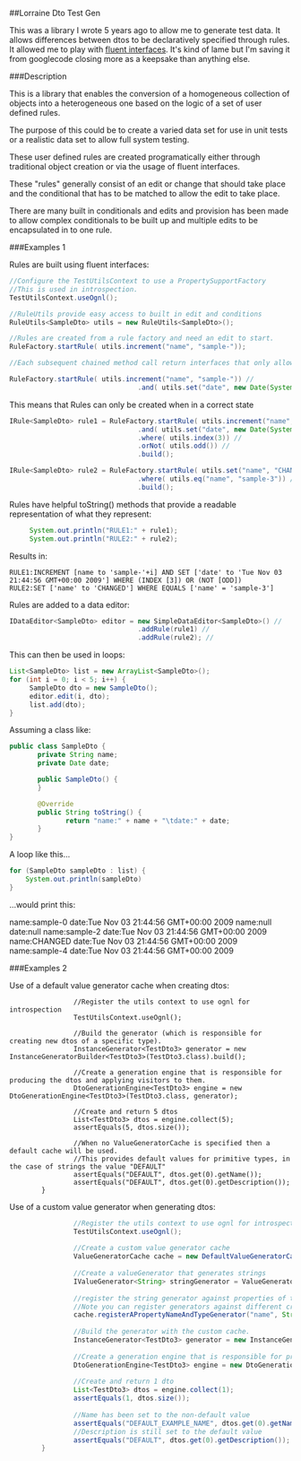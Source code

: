 ##Lorraine Dto Test Gen

This was a library I wrote 5 years ago to allow me to generate test data. It allows differences between dtos to be declaratively specified through rules.
It allowed me to play with [fluent interfaces](http://martinfowler.com/bliki/FluentInterface.html). It's kind of lame but I'm saving it from googlecode closing more as a keepsake than anything else.  

###Description

This is a library that enables the conversion of a homogeneous collection of objects into a heterogeneous one based on the logic of a set of user defined rules.

The purpose of this could be to create a varied data set for use in unit tests or a realistic data set to allow full system testing.

These user defined rules are created programatically either through traditional object creation or via the usage of fluent interfaces.

These "rules" generally consist of an edit or change that should take place and the conditional that has to be matched to allow the edit to take place.

There are many built in conditionals and edits and provision has been made to allow complex conditionals to be built up and multiple edits to be encapsulated in to one rule.

###Examples 1

Rules are built using fluent interfaces:

```java
//Configure the TestUtilsContext to use a PropertySupportFactory
//This is used in introspection.
TestUtilsContext.useOgnl();

//RuleUtils provide easy access to built in edit and conditions
RuleUtils<SampleDto> utils = new RuleUtils<SampleDto>();

//Rules are created from a rule factory and need an edit to start. 
RuleFactory.startRule( utils.increment("name", "sample-"));

//Each subsequent chained method call return interfaces that only allows the writer to //call methods in the correct order.

RuleFactory.startRule( utils.increment("name", "sample-")) // 
                                .and( utils.set("date", new Date(System.currentTimeMillis())));
```

This means that Rules can only be created when in a correct state

```java
IRule<SampleDto> rule1 = RuleFactory.startRule( utils.increment("name", "sample-")) //
                                .and( utils.set("date", new Date(System.currentTimeMillis()))) //
                                .where( utils.index(3)) //
                                .orNot( utils.odd()) //
                                .build();

IRule<SampleDto> rule2 = RuleFactory.startRule( utils.set("name", "CHANGED")) //
                                .where( utils.eq("name", "sample-3")) //
                                .build();
```

Rules have helpful toString() methods that provide a readable representation of what they represent:

```java
     System.out.println("RULE1:" + rule1);
     System.out.println("RULE2:" + rule2);
```

Results in:

    RULE1:INCREMENT [name to 'sample-'+i] AND SET ['date' to 'Tue Nov 03 21:44:56 GMT+00:00 2009'] WHERE (INDEX [3]) OR (NOT [ODD]) 
    RULE2:SET ['name' to 'CHANGED'] WHERE EQUALS ['name' = 'sample-3']


Rules are added to a data editor:

```java
IDataEditor<SampleDto> editor = new SimpleDataEditor<SampleDto>() //
                                .addRule(rule1) //
                                .addRule(rule2); //
```

This can then be used in loops:

```java
List<SampleDto> list = new ArrayList<SampleDto>();
for (int i = 0; i < 5; i++) {
     SampleDto dto = new SampleDto();
     editor.edit(i, dto);
     list.add(dto);
}
```

Assuming a class like:

```java
public class SampleDto {
       private String name;
       private Date date;

       public SampleDto() {
       }

       @Override
       public String toString() {
              return "name:" + name + "\tdate:" + date;
       }
}
```

A loop like this...

```java
for (SampleDto sampleDto : list) {
    System.out.println(sampleDto)
}
```

...would print this:

   name:sample-0	  date:Tue Nov 03 21:44:56 GMT+00:00 2009
   name:null	      date:null
   name:sample-2	  date:Tue Nov 03 21:44:56 GMT+00:00 2009
   name:CHANGED	      date:Tue Nov 03 21:44:56 GMT+00:00 2009
   name:sample-4	  date:Tue Nov 03 21:44:56 GMT+00:00 2009

###Examples 2

Use of a default value generator cache when creating dtos:

```
                //Register the utils context to use ognl for introspection
                TestUtilsContext.useOgnl();
                
                //Build the generator (which is responsible for creating new dtos of a specific type).
                InstanceGenerator<TestDto3> generator = new InstanceGeneratorBuilder<TestDto3>(TestDto3.class).build();
                
                //Create a generation engine that is responsible for producing the dtos and applying visitors to them.
                DtoGenerationEngine<TestDto3> engine = new DtoGenerationEngine<TestDto3>(TestDto3.class, generator);
                
                //Create and return 5 dtos
                List<TestDto3> dtos = engine.collect(5);
                assertEquals(5, dtos.size());
                
                //When no ValueGeneratorCache is specified then a default cache will be used.
                //This provides default values for primitive types, in the case of strings the value "DEFAULT"
                assertEquals("DEFAULT", dtos.get(0).getName());
                assertEquals("DEFAULT", dtos.get(0).getDescription());
        }
```

Use of a custom value generator when generating dtos:

```java
                //Register the utils context to use ognl for introspection
                TestUtilsContext.useOgnl();
                
                //Create a custom value generator cache
                ValueGeneratorCache cache = new DefaultValueGeneratorCache(); //
                
                //Create a valueGenerator that generates strings
                IValueGenerator<String> stringGenerator = ValueGeneratorFactory.createStringGenerator("DEFAULT_EXAMPLE_NAME");
                
                //register the string generator against properties of type string called name.
                //Note you can register generators against different criteria (See ValueGeneratorCache.java) 
                cache.registerAPropertyNameAndTypeGenerator("name", String.class, stringGenerator);
                
                //Build the generator with the custom cache.
                InstanceGenerator<TestDto3> generator = new InstanceGeneratorBuilder<TestDto3>(TestDto3.class, cache).build();
                
                //Create a generation engine that is responsible for producing the dtos and applying visitors to them.
                DtoGenerationEngine<TestDto3> engine = new DtoGenerationEngine<TestDto3>(TestDto3.class, generator);
                
                //Create and return 1 dto
                List<TestDto3> dtos = engine.collect(1);
                assertEquals(1, dtos.size());
                
                //Name has been set to the non-default value
                assertEquals("DEFAULT_EXAMPLE_NAME", dtos.get(0).getName());
                //Description is still set to the default value
                assertEquals("DEFAULT", dtos.get(0).getDescription());
        }
```

